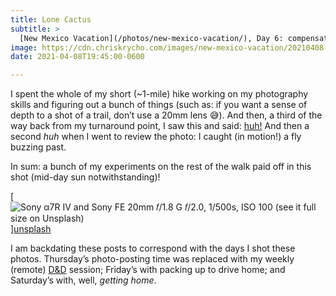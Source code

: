 ```yaml
---
title: Lone Cactus
subtitle: >
  [New Mexico Vacation](/photos/new-mexico-vacation/), Day 6: compensating for mid-day lighting to share a glimpse of this lonely/lovely plant.
image: https://cdn.chriskrycho.com/images/new-mexico-vacation/20210408-thumb.jpg
date: 2021-04-08T19:45:00-0600

---
```


I spent the whole of my short (~1-mile) hike working on my photography skills and figuring out a bunch of things (such as: if you want a sense of depth to a shot of a trail, don’t use a 20mm lens 😅). And then, a third of the way back from my turnaround point, I saw this and said: [huh!][huh] And then a second *huh* when I went to review the photo: I caught (in motion!) a fly buzzing past.

[huh]: https://craigmod.com/huh/

In sum: a bunch of my experiments on the rest of the walk paid off in this shot (mid-day sun notwithstanding)!

[![Sony α7R IV and Sony FE 20mm 𝑓/1.8 G  
𝑓/2.0, 1/500s, <abbr>ISO</abbr> 100  
[(see it full size on Unsplash)][unsplash]](https://cdn.chriskrycho.com/images/new-mexico-vacation/20210408-thumb.jpg)][unsplash]

[unsplash]: https://unsplash.com/photos/1GNNzw_hqQU

<div class='callout'>

I am backdating these posts to correspond with the days I shot these photos. Thursday’s photo-posting time was replaced with my weekly (remote) [D&D](https://dnd.wizards.com) session; Friday’s with packing up to drive home; and Saturday’s with, well, *getting home*.

</div>
